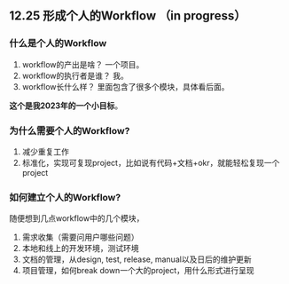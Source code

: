 ## 12.25 形成个人的Workflow （in progress）
### 什么是个人的Workflow
1. workflow的产出是啥？ 一个项目。
2. workflow的执行者是谁？ 我。
3. workflow长什么样？ 里面包含了很多个模块，具体看后面。

**这个是我2023年的一个小目标**。

### 为什么需要个人的Workflow?
1. 减少重复工作
2. 标准化，实现可复现project，比如说有代码+文档+okr，就能轻松复现一个project

### 如何建立个人的Workflow?

随便想到几点workflow中的几个模块，
1. 需求收集（需要问用户哪些问题）
2. 本地和线上的开发环境，测试环境
3. 文档的管理，从design, test, release, manual以及日后的维护更新
4. 项目管理，如何break down一个大的project，用什么形式进行呈现

